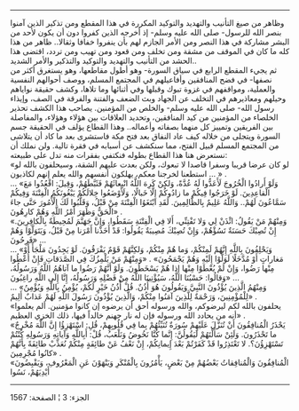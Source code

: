 ------------------------------------------------------------------------

وظاهر من صيغ التأنيب والتهديد والتوكيد المكررة في هذا المقطع ومن تذكير
الذين آمنوا بنصر الله للرسول- صلى الله عليه وسلم- إذ أخرجه الذين كفروا
دون أن يكون لأحد من البشر مشاركة في هذا النصر ومن الأمر الجازم لهم بأن
ينفروا خفافا وثقالا.. ظاهر من هذا كله ما كان في الموقف من مشقة ومن تخلف
ومن قعود ومن تهيب ومن تردد، اقتضى هذا الحشد من التأنيب والتهديد والتوكيد
والتذكير والأمر الشديد..  
ثم يجيء المقطع الرابع في سياق السورة- وهو أطول مقاطعها، وهو يستغرق أكثر
من نصفها- في فضح المنافقين وأفاعيلهم في المجتمع المسلم، ووصف أحوالهم
النفسية والعملية، ومواقفهم في غزوة تبوك وقبلها وفي أثنائها وما تلاها،
وكشف حقيقة نواياهم وحيلهم ومعاذيرهم في التخلف عن الجهاد وبث الضعف
والفتنة والفرقة في الصف، وإيذاء رسول الله- صلى الله عليه وسلم- والخلص من
المؤمنين. يصاحب هذا الكشف تحذير الخلصاء من المؤمنين من كيد المنافقين،
وتحديد العلاقات بين هؤلاء وهؤلاء، والمفاصلة بين الفريقين وتمييز كل منهما
بصفاته وأعماله.. وهذا القطاع يؤلف في الحقيقة جسم السورة ويتجلى من خلاله
كيف عاد النفاق بعد فتح مكة فاستشرى بعد ما كاد أن يتلاشى من المجتمع
المسلم قبيل الفتح، مما سنكشف عن أسبابه في فقرة تالية. ولن نملك أن نستعرض
هنا هذا القطاع بطوله فنكتفي بفقرات منه تدل على طبيعته:  
«لو كان عرضا قريبا وسفرا قاصدا لا تبعوك، ولكن بعدت عليهم الشقة، وسيحلفون
بالله لو استطعنا لخرجنا معكم، يهلكون أنفسهم والله يعلم إنهم لكاذبون ...
» .  
... «وَلَوْ أَرادُوا الْخُرُوجَ لَأَعَدُّوا لَهُ عُدَّةً، وَلكِنْ كَرِهَ اللَّهُ انْبِعاثَهُمْ فَثَبَّطَهُمْ،
وَقِيلَ: اقْعُدُوا مَعَ الْقاعِدِينَ. لَوْ خَرَجُوا فِيكُمْ ما زادُوكُمْ إِلَّا خَبالًا، وَلَأَوْضَعُوا
خِلالَكُمْ يَبْغُونَكُمُ الْفِتْنَةَ وَفِيكُمْ سَمَّاعُونَ لَهُمْ.. وَاللَّهُ عَلِيمٌ بِالظَّالِمِينَ. لَقَدِ
ابْتَغَوُا الْفِتْنَةَ مِنْ قَبْلُ، وَقَلَّبُوا لَكَ الْأُمُورَ حَتَّى جاءَ الْحَقُّ وَظَهَرَ أَمْرُ اللَّهِ وَهُمْ
كارِهُونَ» .  
«وَمِنْهُمْ مَنْ يَقُولُ: ائْذَنْ لِي وَلا تَفْتِنِّي، أَلا فِي الْفِتْنَةِ سَقَطُوا، وَإِنَّ جَهَنَّمَ لَمُحِيطَةٌ
بِالْكافِرِينَ. إِنْ تُصِبْكَ حَسَنَةٌ تَسُؤْهُمْ، وَإِنْ تُصِبْكَ مُصِيبَةٌ يَقُولُوا: قَدْ أَخَذْنا أَمْرَنا مِنْ
قَبْلُ، وَيَتَوَلَّوْا وَهُمْ فَرِحُونَ» ...  
... «وَيَحْلِفُونَ بِاللَّهِ إِنَّهُمْ لَمِنْكُمْ، وَما هُمْ مِنْكُمْ، وَلكِنَّهُمْ قَوْمٌ يَفْرَقُونَ. لَوْ يَجِدُونَ
مَلْجَأً أَوْ مَغاراتٍ أَوْ مُدَّخَلًا لَوَلَّوْا إِلَيْهِ وَهُمْ يَجْمَحُونَ» . «وَمِنْهُمْ مَنْ يَلْمِزُكَ فِي
الصَّدَقاتِ فَإِنْ أُعْطُوا مِنْها رَضُوا، وَإِنْ لَمْ يُعْطَوْا مِنْها إِذا هُمْ يَسْخَطُونَ. وَلَوْ أَنَّهُمْ
رَضُوا ما آتاهُمُ اللَّهُ وَرَسُولُهُ، وَقالُوا: حَسْبُنَا اللَّهُ، سَيُؤْتِينَا اللَّهُ مِنْ فَضْلِهِ
وَرَسُولُهُ، إِنَّا إِلَى اللَّهِ راغِبُونَ» ...  
... «وَمِنْهُمُ الَّذِينَ يُؤْذُونَ النَّبِيَّ وَيَقُولُونَ هُوَ أُذُنٌ. قُلْ أُذُنُ خَيْرٍ لَكُمْ، يُؤْمِنُ بِاللَّهِ
وَيُؤْمِنُ لِلْمُؤْمِنِينَ، وَرَحْمَةٌ لِلَّذِينَ آمَنُوا مِنْكُمْ، وَالَّذِينَ يُؤْذُونَ رَسُولَ اللَّهِ لَهُمْ عَذابٌ
أَلِيمٌ» .  
«يحلفون بالله لكم ليرضوكم، والله ورسوله أحق أن يرضوه إن كانوا مؤمنين.
ألم يعلموا أنه من يحادد الله ورسوله فإن له نار جهنم خالداً فيها، ذلك
الخزي العظيم» .  
«يَحْذَرُ الْمُنافِقُونَ أَنْ تُنَزَّلَ عَلَيْهِمْ سُورَةٌ تُنَبِّئُهُمْ بِما فِي قُلُوبِهِمْ، قُلِ: اسْتَهْزِؤُا إِنَّ
اللَّهَ مُخْرِجٌ ما تَحْذَرُونَ. وَلَئِنْ سَأَلْتَهُمْ لَيَقُولُنَّ: إِنَّما كُنَّا نَخُوضُ وَنَلْعَبُ، قُلْ: أَبِاللَّهِ
وَآياتِهِ وَرَسُولِهِ كُنْتُمْ تَسْتَهْزِؤُنَ؟. لا تَعْتَذِرُوا قَدْ كَفَرْتُمْ بَعْدَ إِيمانِكُمْ، إِنْ نَعْفُ عَنْ
طائِفَةٍ مِنْكُمْ نُعَذِّبْ طائِفَةً بِأَنَّهُمْ كانُوا مُجْرِمِينَ» .  
«الْمُنافِقُونَ وَالْمُنافِقاتُ بَعْضُهُمْ مِنْ بَعْضٍ، يَأْمُرُونَ بِالْمُنْكَرِ وَيَنْهَوْنَ عَنِ الْمَعْرُوفِ،
وَيَقْبِضُونَ أَيْدِيَهُمْ، نَسُوا

------------------------------------------------------------------------

الجزء: 3 ¦ الصفحة: 1567

